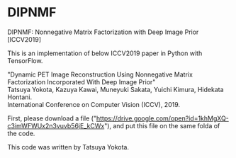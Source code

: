# DIPNMF
DIPNMF: Nonnegative Matrix Factorization with Deep Image Prior [ICCV2019]

This is an implementation of below ICCV2019 paper in Python with TensorFlow.

"Dynamic PET Image Reconstruction Using Nonnegative Matrix Factorization Incorporated With Deep Image Prior"<br>
Tatsuya Yokota, Kazuya Kawai, Muneyuki Sakata, Yuichi Kimura, Hidekata Hontani.<br>
International Conference on Computer Vision (ICCV), 2019.

First, please download a file ("https://drive.google.com/open?id=1khMgXQ-c3imWFWUx2n3vuvb56jE_kCWx"), and put this file on the same folda of the code.

This code was written by Tatsuya Yokota.
